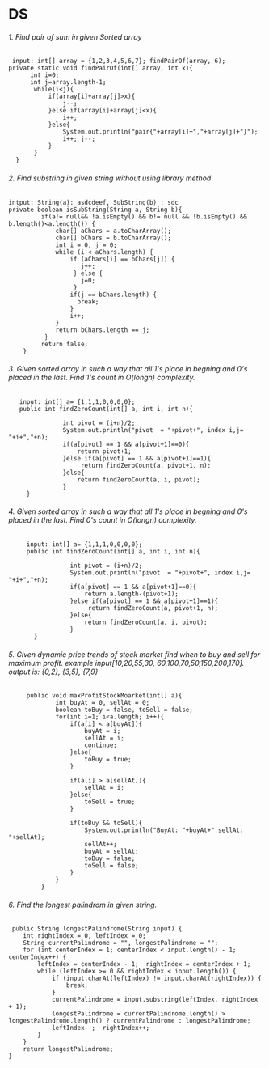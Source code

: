 # DS
 
 
 ###### 1. Find pair of sum in given Sorted array
     input: int[] array = {1,2,3,4,5,6,7}; findPairOf(array, 6);
    private static void findPairOf(int[] array, int x){
          int i=0;
          int j=array.length-1;
           while(i<j){
               if(array[i]+array[j]>x){
                   j--;
               }else if(array[i]+array[j]<x){
                   i++;
               }else{
                   System.out.println("pair{"+array[i]+","+array[j]+"}");
                   i++; j--;
               }
           }
      } 
   
###### 2. Find substring in given string without using library method
    intput: String(a): asdcdeef, SubString(b) : sdc 
    private boolean isSubString(String a, String b){
             if(a!= null&& !a.isEmpty() && b!= null && !b.isEmpty() && b.length()<a.length()) {
                 char[] aChars = a.toCharArray();
                 char[] bChars = b.toCharArray();
                 int i = 0, j = 0;
                 while (i < aChars.length) {
                     if (aChars[i] == bChars[j]) {
                        j++;
                      } else {
                        j=0;
                      }
                     if(j == bChars.length) {
                       break;
                     }
                     i++;
                 }
                 return bChars.length == j;
              }
             return false;
        }

###### 3. Given sorted array in such a way that all 1's place in begning and 0's placed in the last. Find 1's count in O(longn) complexity.
       input: int[] a= {1,1,1,0,0,0,0};
       public int findZeroCount(int[] a, int i, int n){

                   int pivot = (i+n)/2;
                   System.out.println("pivot  = "+pivot+", index i,j= "+i+","+n);
                   if(a[pivot] == 1 && a[pivot+1]==0){
                       return pivot+1;
                   }else if(a[pivot] == 1 && a[pivot+1]==1){
                        return findZeroCount(a, pivot+1, n);
                   }else{
                       return findZeroCount(a, i, pivot);
                   }
         }

###### 4. Given sorted array in such a way that all 1's place in begning and 0's placed in the last. Find 0's count in O(longn) complexity.
         input: int[] a= {1,1,1,0,0,0,0};
         public int findZeroCount(int[] a, int i, int n){

                     int pivot = (i+n)/2;
                     System.out.println("pivot  = "+pivot+", index i,j= "+i+","+n);
                     if(a[pivot] == 1 && a[pivot+1]==0){
                         return a.length-(pivot+1);
                     }else if(a[pivot] == 1 && a[pivot+1]==1){
                          return findZeroCount(a, pivot+1, n);
                     }else{
                         return findZeroCount(a, i, pivot);
                     }
           }


###### 5. Given dynamic price trends of stock market find when to buy and sell for maximum profit. example input[10,20,55,30, 60,100,70,50,150,200,170]. output is: {0,2}, {3,5}, {7,9}

         public void maxProfitStockMoarket(int[] a){
                 int buyAt = 0, sellAt = 0;
                 boolean toBuy = false, toSell = false;
                 for(int i=1; i<a.length; i++){
                     if(a[i] < a[buyAt]){
                         buyAt = i;
                         sellAt = i;
                         continue;
                     }else{
                         toBuy = true;
                     }

                     if(a[i] > a[sellAt]){
                         sellAt = i;
                     }else{
                         toSell = true;
                     }

                     if(toBuy && toSell){
                         System.out.println("BuyAt: "+buyAt+" sellAt: "+sellAt);
                         sellAt++;
                         buyAt = sellAt;
                         toBuy = false;
                         toSell = false;
                     }
                 }
             }

###### 6. Find the longest palindrom in given string.

     public String longestPalindrome(String input) {
        int rightIndex = 0, leftIndex = 0;
        String currentPalindrome = "", longestPalindrome = "";
        for (int centerIndex = 1; centerIndex < input.length() - 1; centerIndex++) {
            leftIndex = centerIndex - 1;  rightIndex = centerIndex + 1;
            while (leftIndex >= 0 && rightIndex < input.length()) {
                if (input.charAt(leftIndex) != input.charAt(rightIndex)) {
                    break;
                }
                currentPalindrome = input.substring(leftIndex, rightIndex + 1);
                longestPalindrome = currentPalindrome.length() > longestPalindrome.length() ? currentPalindrome : longestPalindrome;
                leftIndex--;  rightIndex++;
            }
        }
        return longestPalindrome;
    }
